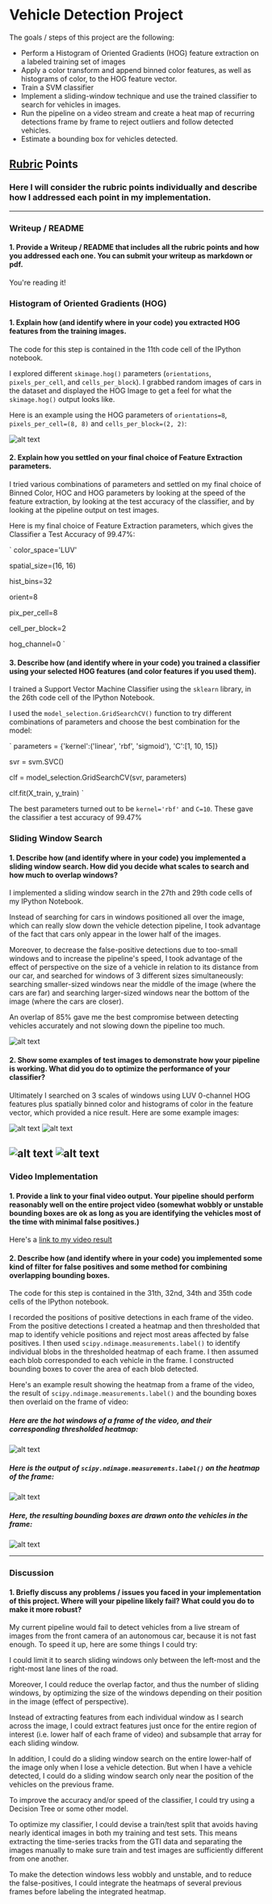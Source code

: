 # Vehicle Detection Project

The goals / steps of this project are the following:

* Perform a Histogram of Oriented Gradients (HOG) feature extraction on a labeled training set of images
* Apply a color transform and append binned color features, as well as histograms of color, to the HOG feature vector. 
* Train a SVM classifier
* Implement a sliding-window technique and use the trained classifier to search for vehicles in images.
* Run the pipeline on a video stream and create a heat map of recurring detections frame by frame to reject outliers and follow detected vehicles.
* Estimate a bounding box for vehicles detected.

[//]: # (Image References)
[image1]: ./output_images/hog-features.png
[image2]: ./output_images/sliding-windows.png
[image3]: ./output_images/hot-windows-test1.jpg
[image4]: ./output_images/hot-windows-test3.jpg
[image5]: ./output_images/hot-windows-test4.png
[image6]: ./output_images/hot-windows-test5.png
[image7]: ./output_images/heat-map.png
[image8]: ./output_images/labels.png
[image9]: ./output_images/vehicle-detection-output.png

[video1]: ./project_video.mp4

## [Rubric](https://review.udacity.com/#!/rubrics/513/view) Points
### Here I will consider the rubric points individually and describe how I addressed each point in my implementation.  

---
### Writeup / README

#### 1. Provide a Writeup / README that includes all the rubric points and how you addressed each one.  You can submit your writeup as markdown or pdf.

You're reading it!

### Histogram of Oriented Gradients (HOG)

#### 1. Explain how (and identify where in your code) you extracted HOG features from the training images.

The code for this step is contained in the 11th code cell of the IPython notebook.

I explored different `skimage.hog()` parameters (`orientations`, `pixels_per_cell`, and `cells_per_block`).  I grabbed random images of cars in the dataset and displayed the HOG Image to get a feel for what the `skimage.hog()` output looks like.

Here is an example using the HOG parameters of `orientations=8`, `pixels_per_cell=(8, 8)` and `cells_per_block=(2, 2)`:

![alt text][image1]

#### 2. Explain how you settled on your final choice of Feature Extraction parameters.

I tried various combinations of parameters and settled on my final choice of Binned Color, HOC and HOG parameters by looking at the speed of the feature extraction, by looking at the test accuracy of the classifier, and by looking at the pipeline output on test images.

Here is my final choice of Feature Extraction parameters, which gives the Classifier a Test Accuracy of 99.47%:

`
color_space='LUV'

spatial_size=(16, 16)

hist_bins=32

orient=8

pix_per_cell=8

cell_per_block=2

hog_channel=0
`

#### 3. Describe how (and identify where in your code) you trained a classifier using your selected HOG features (and color features if you used them).

I trained a Support Vector Machine Classifier using the `sklearn` library, in the 26th code cell of the IPython Notebook. 

I used the `model_selection.GridSearchCV()` function to try different combinations of parameters and choose the best combination for the model:

`
parameters = {'kernel':('linear', 'rbf', 'sigmoid'), 'C':[1, 10, 15]}

svr = svm.SVC()

clf = model_selection.GridSearchCV(svr, parameters)

clf.fit(X_train, y_train)
`

The best parameters turned out to be `kernel='rbf'` and `C=10`. These gave the classifier a test accuracy of 99.47%

### Sliding Window Search

#### 1. Describe how (and identify where in your code) you implemented a sliding window search.  How did you decide what scales to search and how much to overlap windows?

I implemented a sliding window search in the 27th and 29th code cells of my IPython Notebook.

Instead of searching for cars in windows positioned all over the image, which can really slow down the vehicle detection pipeline, I took advantage of the fact that cars only appear in the lower half of the images. 

Moreover, to decrease the false-positive detections due to too-small windows and to increase the pipeline's speed, I took advantage of the effect of perspective on the size of a vehicle in relation to its distance from our car, and searched for windows of 3 different sizes simultaneously: searching smaller-sized windows near the middle of the image (where the cars are far) and searching larger-sized windows near the bottom of the image (where the cars are closer).

An overlap of 85% gave me the best compromise between detecting vehicles accurately and not slowing down the pipeline too much.

![alt text][image2]

#### 2. Show some examples of test images to demonstrate how your pipeline is working.  What did you do to optimize the performance of your classifier?

Ultimately I searched on 3 scales of windows using LUV 0-channel HOG features plus spatially binned color and histograms of color in the feature vector, which provided a nice result.  Here are some example images:

![alt text][image3] 
![alt text][image4]

![alt text][image5] 
![alt text][image6]
---

### Video Implementation

#### 1. Provide a link to your final video output.  Your pipeline should perform reasonably well on the entire project video (somewhat wobbly or unstable bounding boxes are ok as long as you are identifying the vehicles most of the time with minimal false positives.)

Here's a [link to my video result](./project_video_output.mp4)

#### 2. Describe how (and identify where in your code) you implemented some kind of filter for false positives and some method for combining overlapping bounding boxes.

The code for this step is contained in the 31th, 32nd, 34th and 35th code cells of the IPython notebook.

I recorded the positions of positive detections in each frame of the video.  From the positive detections I created a heatmap and then thresholded that map to identify vehicle positions and reject most areas affected by false positives.  I then used `scipy.ndimage.measurements.label()` to identify individual blobs in the thresholded heatmap of each frame.  I then assumed each blob corresponded to each vehicle in the frame. I constructed bounding boxes to cover the area of each blob detected.  

Here's an example result showing the heatmap from a frame of the video, the result of `scipy.ndimage.measurements.label()` and the bounding boxes then overlaid on the frame of video:

##### Here are the hot windows of a frame of the video, and their corresponding thresholded heatmap:

![alt text][image7]

##### Here is the output of `scipy.ndimage.measurements.label()` on the heatmap of the frame:

![alt text][image8]

##### Here, the resulting bounding boxes are drawn onto the vehicles in the frame:

![alt text][image9]

---

### Discussion

#### 1. Briefly discuss any problems / issues you faced in your implementation of this project.  Where will your pipeline likely fail?  What could you do to make it more robust? 

My current pipeline would fail to detect vehicles from a live stream of images from the front camera of an autonomous car, because it is not fast enough. To speed it up, here are some things I could try:

I could limit it to search sliding windows only between the left-most and the right-most lane lines of the road. 

Moreover, I could reduce the overlap factor, and thus the number of sliding windows, by optimizing the size of the windows depending on their position in the image (effect of perspective). 

Instead of extracting features from each individual window as I search across the image, I could extract features just once for the entire region of interest (i.e. lower half of each frame of video) and subsample that array for each sliding window.

In addition, I could do a sliding window search on the entire lower-half of the image only when I lose a vehicle detection. But when I have a vehicle detected, I could do a sliding window search only near the position of the vehicles on the previous frame. 


To improve the accuracy and/or speed of the classifier, I could try using a Decision Tree or some other model.

To optimize my classifier, I could devise a train/test split that avoids having nearly identical images in both my training and test sets. This means extracting the time-series tracks from the GTI data and separating the images manually to make sure train and test images are sufficiently different from one another.


To make the detection windows less wobbly and unstable, and to reduce the false-positives, I could integrate the heatmaps of several previous frames before labeling the integrated heatmap.

 

